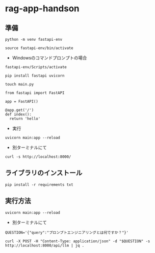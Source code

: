 # rag-app-handson

## 準備

```
python -m venv fastapi-env
```

```
source fastapi-env/bin/activate
```

- Windowsのコマンドプロンプトの場合

```
fastapi-env/Scripts/activate
```

```
pip install fastapi uvicorn
```

```
touch main.py
```

```
from fastapi import FastAPI

app = FastAPI()

@app.get('/')
def index():
  return 'hello'
```

- 実行

```
uvicorn main:app --reload
```

- 別ターミナルにて

```
curl -s http://localhost:8000/
```

## ライブラリのインストール

```
pip install -r requirements txt
```

## 実行方法

```
uvicorn main:app --reload
```

- 別ターミナルにて

```
QUESTION='{"query":"プロンプトエンジニアリングとは何ですか？"}'

curl -X POST -H "Content-Type: application/json" -d "$QUESTION" -s http://localhost:8000/api/llm | jq .
```
